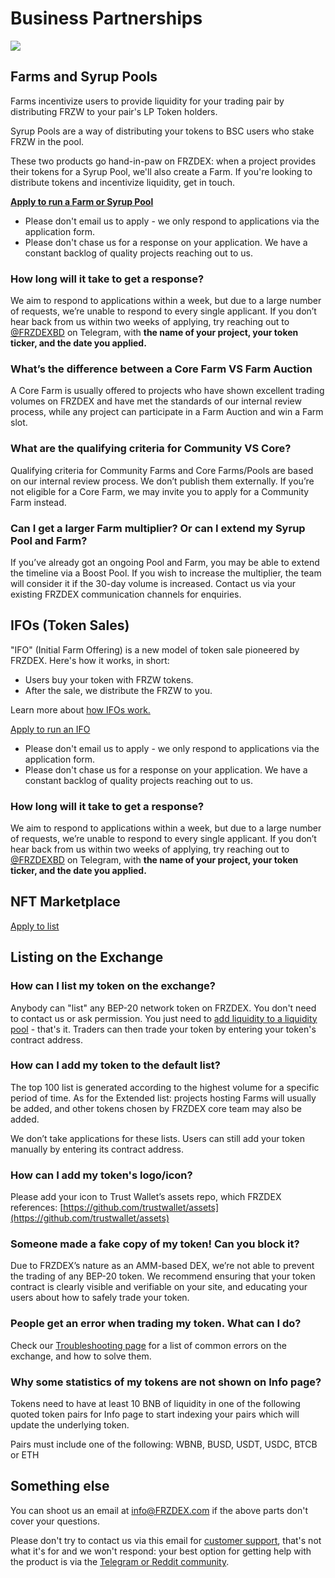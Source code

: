 # Business Partnerships

![](../.gitbook/assets/business-partnerships-header.png)

## Farms and Syrup Pools

Farms incentivize users to provide liquidity for your trading pair by distributing FRZW to your pair's LP Token holders.

Syrup Pools are a way of distributing your tokens to BSC users who stake FRZW in the pool.

These two products go hand-in-paw on FRZDEX: when a project provides their tokens for a Syrup Pool, we'll also create a Farm. If you're looking to distribute tokens and incentivize liquidity, get in touch.

**​**[**Apply to run a Farm or Syrup Pool**](https://docs.google.com/forms/d/e/1FAIpQLSfQNsAfh98SAfcqJKR3is2hdvMRdnvfd2F3Hql96vXHgIi3Bw/viewform)**​**

* Please don't email us to apply - we only respond to applications via the application form.&#x20;
* Please don't chase us for a response on your application. We have a constant backlog of quality projects reaching out to us.

### How long will it take to get a response?

We aim to respond to applications within a week, but due to a large number of requests, we’re unable to respond to every single applicant. If you don’t hear back from us within two weeks of applying, try reaching out to [@FRZDEXBD](https://t.me/FRZDEXBD) on Telegram, with **the name of your project, your token ticker, and the date you applied.**

### What’s the difference between a Core Farm VS Farm Auction

A Core Farm is usually offered to projects who have shown excellent trading volumes on FRZDEX and have met the standards of our internal review process, while any project can participate in a Farm Auction and win a Farm slot.

### What are the qualifying criteria for Community VS Core?

Qualifying criteria for Community Farms and Core Farms/Pools are based on our internal review process. We don’t publish them externally. If you’re not eligible for a Core Farm, we may invite you to apply for a Community Farm instead.

### Can I get a larger Farm multiplier? Or can I extend my Syrup Pool and Farm?

If you’ve already got an ongoing Pool and Farm, you may be able to extend the timeline via a Boost Pool. If you wish to increase the multiplier, the team will consider it if the 30-day volume is increased. Contact us via your existing FRZDEX communication channels for enquiries.

## IFOs (Token Sales)

"IFO" (Initial Farm Offering) is a new model of token sale pioneered by FRZDEX. Here's how it works, in short:&#x20;

* Users buy your token with FRZW tokens.
* After the sale, we distribute the FRZW to you.

Learn more about [how IFOs work.](https://medium.com/FRZDEX/initial-farm-offering-ifo-3-0-ifo-staking-pool-622d8bd356f1)

[Apply to run an IFO](https://docs.google.com/forms/d/e/1FAIpQLSf0Vmy3k0KyXtXwqxr8QLjD8Xd6KBAmkYxcBRRVTUYJVX17fA/viewform)

* Please don't email us to apply - we only respond to applications via the application form.&#x20;
* Please don't chase us for a response on your application. We have a constant backlog of quality projects reaching out to us.

### How long will it take to get a response?

We aim to respond to applications within a week, but due to a large number of requests, we’re unable to respond to every single applicant. If you don’t hear back from us within two weeks of applying, try reaching out to [@FRZDEXBD](https://t.me/FRZDEXBD) on Telegram, with **the name of your project, your token ticker, and the date you applied.**

## NFT Marketplace <a href="#exchange" id="exchange"></a>

[Apply to list](nft-market-applications.md#apply-for-nft-market-listing)

## Listing on the Exchange <a href="#exchange" id="exchange"></a>

### How can I list my token on the exchange?

Anybody can "list" any BEP-20 network token on FRZDEX. You don't need to contact us or ask permission. You just need to [add liquidity to a liquidity pool](../products/FRZDEX-exchange/FRZDEX-pools.md) - that's it. Traders can then trade your token by entering your token's contract address.

### How can I add my token to the default list?

The top 100 list is generated according to the highest volume for a specific period of time. As for the Extended list: projects hosting Farms will usually be added, and other tokens chosen by FRZDEX core team may also be added.

We don’t take applications for these lists. Users can still add your token manually by entering its contract address.

### How can I add my token's logo/icon?

Please add your icon to Trust Wallet’s assets repo, which FRZDEX references: [https://github.com/trustwallet/assets](https://github.com/trustwallet/assets)

### Someone made a fake copy of my token! Can you block it?

Due to FRZDEX’s nature as an AMM-based DEX, we’re not able to prevent the trading of any BEP-20 token. We recommend ensuring that your token contract is clearly visible and verifiable on your site, and educating your users about how to safely trade your token.

### People get an error when trading my token. What can I do?

Check our [Troubleshooting page](../help/troubleshooting.md) for a list of common errors on the exchange, and how to solve them.

### Why some statistics of my tokens are not shown on Info page?

Tokens need to have at least 10 BNB of liquidity in one of the following quoted token pairs for Info page to start indexing your pairs which will update the underlying token.

Pairs must include one of the following: WBNB, BUSD, USDT, USDC, BTCB or ETH

## Something else

You can shoot us an email at info@FRZDEX.com if the above parts don't cover your questions.

Please don't try to contact us via this email for [customer support](customer-support.md), that's not what it's for and we won't respond: your best option for getting help with the product is via the [Telegram or Reddit community](telegram.md).
